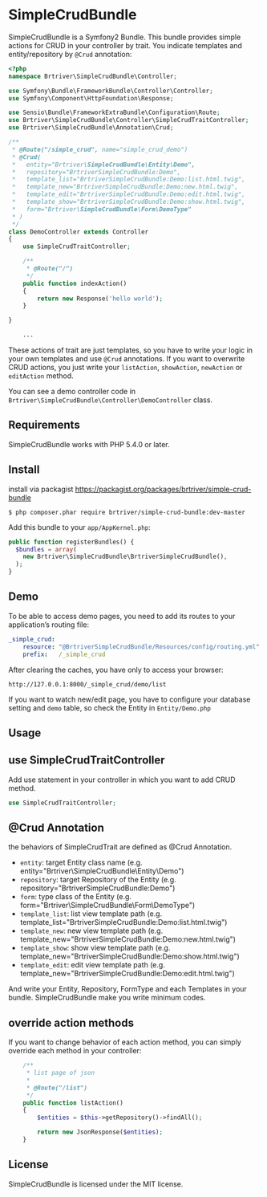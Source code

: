 SimpleCrudBundle
==================================

SimpleCrudBundle is a Symfony2 Bundle.
This bundle provides simple actions for CRUD in your controller by trait.
You indicate templates and entity/repository by `@Crud` annotation:

```php
<?php
namespace Brtriver\SimpleCrudBundle\Controller;

use Symfony\Bundle\FrameworkBundle\Controller\Controller;
use Symfony\Component\HttpFoundation\Response;

use Sensio\Bundle\FrameworkExtraBundle\Configuration\Route;
use Brtriver\SimpleCrudBundle\Controller\SimpleCrudTraitController;
use Brtriver\SimpleCrudBundle\Annotation\Crud;

/**
 * @Route("/simple_crud", name="simple_crud_demo")
 * @Crud(
 *   entity="Brtriver\SimpleCrudBundle\Entity\Demo",
 *   repository="BrtriverSimpleCrudBundle:Demo",
 *   template_list="BrtriverSimpleCrudBundle:Demo:list.html.twig",
 *   template_new="BrtriverSimpleCrudBundle:Demo:new.html.twig",
 *   template_edit="BrtriverSimpleCrudBundle:Demo:edit.html.twig",
 *   template_show="BrtriverSimpleCrudBundle:Demo:show.html.twig",
 *   form="Brtriver\SimpleCrudBundle\Form\DemoType"
 * )
 */
class DemoController extends Controller
{
    use SimpleCrudTraitController;

    /**
     * @Route("/")
     */
    public function indexAction()
    {
        return new Response('hello world');
    }

}

    ...
```

These actions of trait are just templates, so you have to write your logic in your own templates and use `@Crud` annotations.
If you want to overwrite CRUD actions, you just write your `listAction`, `showAction`, `newAction` or `editAction` method.

You can see a demo controller code in `Brtriver\SimpleCrudBundle\Controller\DemoController` class.

Requirements
------------

SimpleCrudBundle works with PHP 5.4.0 or later.

Install
--------

install via packagist
https://packagist.org/packages/brtriver/simple-crud-bundle

```
$ php composer.phar require brtriver/simple-crud-bundle:dev-master
```

Add this bundle to your `app/AppKernel.php`:

```php
public function registerBundles() {
  $bundles = array(
    new Brtriver\SimpleCrudBundle\BrtriverSimpleCrudBundle(),
  );
}
```


Demo
-----

To be able to access demo pages, you need to add its routes to your application’s routing file:

```yml
_simple_crud:
    resource: "@BrtriverSimpleCrudBundle/Resources/config/routing.yml"
    prefix:   /_simple_crud
```

After clearing the caches, you have only to access your browser:

```
http://127.0.0.1:8000/_simple_crud/demo/list
```

If you want to watch new/edit page, you have to configure your database setting and `demo` table, so check the Entity in `Entity/Demo.php`

Usage
-----

## use SimpleCrudTraitController

Add use statement in your controller in which you want to add CRUD method.

```php
use SimpleCrudTraitController;
```

## @Crud Annotation

the behaviors of SimpleCrudTrait are defined as @Crud Annotation.

- `entity`: target Entity class name (e.g. entity="Brtriver\SimpleCrudBundle\Entity\Demo")
- `repository`: target Repository of the Entity (e.g. repository="BrtriverSimpleCrudBundle:Demo")
- `form`: type class of the Entity (e.g. form="Brtriver\SimpleCrudBundle\Form\DemoType")
- `template_list`: list view template path (e.g. template_list="BrtriverSimpleCrudBundle:Demo:list.html.twig")
- `template_new`: new view template path (e.g. template_new="BrtriverSimpleCrudBundle:Demo:new.html.twig")
- `template_show`: show view template path (e.g. template_new="BrtriverSimpleCrudBundle:Demo:show.html.twig")
- `template_edit`: edit view template path (e.g. template_new="BrtriverSimpleCrudBundle:Demo:edit.html.twig")

And write your Entity, Repository, FormType and each Templates in your bundle.
SimpleCrudBundle make you write minimum codes.

## override action methods

If you want to change behavior of each action method, you can simply override each method in your controller:

```php
    /**
     * list page of json
     *
     * @Route("/list")
     */
    public function listAction()
    {
        $entities = $this->getRepository()->findAll();

        return new JsonResponse($entities);
    }
```

License
-------

SimpleCrudBundle is licensed under the MIT license.
